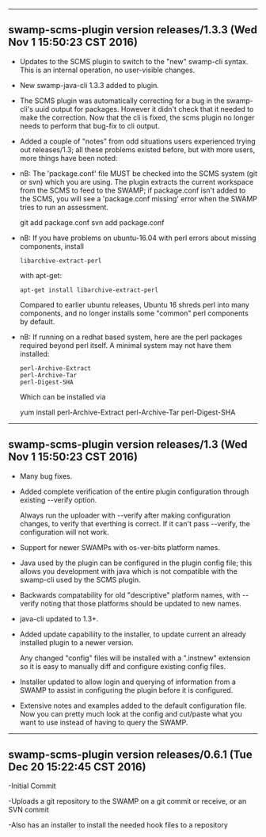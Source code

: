 ------------------------
swamp-scms-plugin version releases/1.3.3 (Wed Nov  1 15:50:23 CST 2016)
------------------------
- Updates to the SCMS plugin to switch to the "new" swamp-cli syntax.  This
  is an internal operation, no user-visible changes.

- New swamp-java-cli 1.3.3 added to plugin.

- The SCMS plugin was automatically correcting for a bug in the swamp-cli's
  uuid output for packages.
  However it didn't check that it needed to make the correction.  Now
  that the cli is fixed, the scms plugin no longer needs to perform that
  bug-fix to cli output.

- Added a couple of "notes" from odd situations users experienced
  trying out releases/1.3; all these problems existed before, but
  with more users, more things have been noted:

- nB: The 'package.conf' file MUST be checked into the SCMS system
  (git or svn) which you are using.   The plugin extracts the current
  workspace from the SCMS to feed to the SWAMP; if package.conf isn't
  added to the SCMS, you will see a 'package.conf missing' error when
  the SWAMP tries to run an assessment.

	git add package.conf
	svn add package.conf

- nB: If you have problems on ubuntu-16.04 with perl errors about missing
  components, install

	  libarchive-extract-perl

  with apt-get:

	  apt-get install libarchive-extract-perl

  Compared to earlier ubuntu releases, Ubuntu 16 shreds perl into many
  components, and no longer installs some "common" perl components
  by default.

- nB: If running on a redhat based system, here are the perl packages
  required beyond perl itself.   A minimal system may not have them
  installed:

	  perl-Archive-Extract
	  perl-Archive-Tar
	  perl-Digest-SHA

  Which can be installed via

  	yum install perl-Archive-Extract perl-Archive-Tar perl-Digest-SHA
	


------------------------
swamp-scms-plugin version releases/1.3 (Wed Nov  1 15:50:23 CST 2016)
------------------------

- Many bug fixes.

- Added complete verification of the entire plugin configuration
  through existing --verify option.

  Always run the uploader with --verify after making configuration
  changes, to verify that everthing is correct.   If it can't pass
  --verify, the configuration will not work.

- Support for newer SWAMPs with os-ver-bits platform names.

- Java used by the plugin can be configured in the plugin config file;
  this allows you development with java which is not compatible with the
  swamp-cli used by the SCMS plugin.

- Backwards compatability for old "descriptive" platform names, with
  --verify noting that those platforms should be updated to new names.

- java-cli updated to 1.3+.

- Added update capabiliity to the installer, to update current an already
  installed plugin to a newer version.

  Any changed "config" files will be installed with a ".instnew" extension
  so it is easy to manually diff and configure existing config files.

- Installer updated to allow login and querying of information from
  a SWAMP to assist in configuring the plugin before it is configured.

- Extensive notes and examples added to the default configuration file.
  Now you can pretty much look at the config and cut/paste what you
  want to use instead of having to query the SWAMP.

------------------------
swamp-scms-plugin version releases/0.6.1 (Tue Dec 20 15:22:45 CST 2016)
------------------------
-Initial Commit

-Uploads a git repository to the SWAMP on a git commit or receive, or an SVN commit

-Also has an installer to install the needed hook files to a repository
